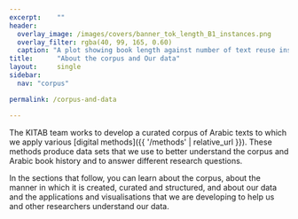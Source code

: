 ```yaml
---
excerpt:	""
header:
  overlay_image: /images/covers/banner_tok_length_B1_instances.png
  overlay_filter: rgba(40, 99, 165, 0.60)
  caption: "A plot showing book length against number of text reuse instances"
title:		"About the corpus and Our data"
layout:		single
sidebar:
  nav: "corpus"

permalink: /corpus-and-data

---
```

The KITAB team works to develop a curated corpus of Arabic texts to which we apply various [digital methods]({{ '/methods' | relative_url }}). These methods produce data sets that we use to better understand the corpus and Arabic book history and to answer different research questions.
In the sections that follow, you can learn about the corpus, about the manner in which it is created, curated and structured, and about our data and the applications and visualisations that we are developing to help us and other researchers understand our data.
